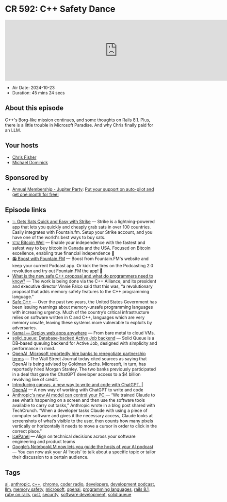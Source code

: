 # CR 592: C++ Safety Dance

<iframe src="https://player.fireside.fm/v2/MLf2ZzhC+RMJOYNWz?theme=dark" width="740" height="200" frameborder="0" scrolling="no"></iframe>

* Air Date: 2024-10-23
* Duration: 45 mins 24 secs

## About this episode

C++'s Borg-like mission continues, and some thoughts on Rails 8.1. Plus, there is a little trouble in Microsoft Paradise. And why Chris finally paid for an LLM.

## Your hosts
* [Chris Fisher](https://coder.show/hosts/chrislas)
* [Michael Dominick](https://coder.show/hosts/michael)

## Sponsored by

  * [Annual Membership - Jupiter Party](https://jupitersignal.memberful.com/checkout?plan=117630): [Put your support on auto-pilot and get one month for free!](https://jupitersignal.memberful.com/checkout?plan=117630)



## Episode links

  * [💥 Gets Sats Quick and Easy with Strike](https://strike.me/ "💥 Gets Sats Quick and Easy with Strike") — Strike is a lightning-powered app that lets you quickly and cheaply grab sats in over 100 countries. Easily integrates with Fountain.fm. Setup your Strike account, and you have one of the world's best ways to buy sats.
  * [🇨🇦 Bitcoin Well](https://bitcoinwell.com/ "🇨🇦 Bitcoin Well") — Enable your independence with the fastest and safest way to buy bitcoin in Canada and the USA. Focused on Bitcoin excellence, enabling true financial independence 🥇
  * [📻 Boost with Fountain.FM](https://fountain.fm/ "📻 Boost with Fountain.FM") — Boost from Fountain.FM's website and keep your current Podcast app. Or kick the tires on the Podcasting 2.0 revolution and try out Fountain.FM the app! 🚀
  * [What is the new safe C++ proposal and what do programmers need to know?](https://thenextweb.com/news/safe-c-proposal-what-programmers-need-to-know "What is the new safe C++ proposal and what do programmers need to know?") — The work is being done via the C++ Alliance, and its president and executive director Vinnie Falco said that this was, “a revolutionary proposal that adds memory safety features to the C++ programming language.”
  * [Safe C++](https://safecpp.org/P3390R0.html "Safe C++") — Over the past two years, the United States Government has been issuing warnings about memory-unsafe programming languages with increasing urgency. Much of the country’s critical infrastructure relies on software written in C and C++, languages which are very memory unsafe, leaving these systems more vulnerable to exploits by adversaries.
  * [Kamal — Deploy web apps anywhere](https://kamal-deploy.org/ "Kamal — Deploy web apps anywhere") — From bare metal to cloud VMs.
  * [solid_queue: Database-backed Active Job backend](https://github.com/rails/solid_queue "solid_queue: Database-backed Active Job backend") — Solid Queue is a DB-based queuing backend for Active Job, designed with simplicity and performance in mind.
  * [OpenAI, Microsoft reportedly hire banks to renegotiate partnership terms](https://siliconangle.com/2024/10/18/openai-microsoft-reportedly-hire-banks-renegotiate-partnership-terms/ "OpenAI, Microsoft reportedly hire banks to renegotiate partnership terms") — The Wall Street Journal today cited sources as saying that OpenAI is being advised by Goldman Sachs. Microsoft, in turn, has reportedly hired Morgan Stanley. The two banks previously participated in a deal that gave the ChatGPT developer access to a $4 billion revolving line of credit.
  * [Introducing canvas, a new way to write and code with ChatGPT. | OpenAI](https://openai.com/index/introducing-canvas/ "Introducing canvas, a new way to write and code with ChatGPT. | OpenAI") — A new way of working with ChatGPT to write and code
  * [Anthropic's new AI model can control your PC ](https://techcrunch.com/2024/10/22/anthropics-new-ai-can-control-your-pc/ "Anthropic's new AI model can control your PC ") — “We trained Claude to see what’s happening on a screen and then use the software tools available to carry out tasks,” Anthropic wrote in a blog post shared with TechCrunch. “When a developer tasks Claude with using a piece of computer software and gives it the necessary access, Claude looks at screenshots of what’s visible to the user, then counts how many pixels vertically or horizontally it needs to move a cursor in order to click in the correct place.”
  * [IcePanel](https://icepanel.io/ "IcePanel") — Align on technical decisions across your software engineering and product teams 
  * [Google’s NotebookLM now lets you guide the hosts of your AI podcast ](https://www.theverge.com/2024/10/18/24273411/google-notebooklm-ai-audio-overview-customize "Google’s NotebookLM now lets you guide the hosts of your AI podcast ") — You can now ask your AI ‘hosts’ to talk about a specific topic or tailor their discussion to a certain audience.



## Tags

[ai](https://coder.show/tags/ai), [anthropic](https://coder.show/tags/anthropic), [c++](https://coder.show/tags/c++), [chrome](https://coder.show/tags/chrome), [coder radio](https://coder.show/tags/coder%20radio), [developers](https://coder.show/tags/developers), [development podcast](https://coder.show/tags/development%20podcast), [llm](https://coder.show/tags/llm), [memory safety](https://coder.show/tags/memory%20safety), [microsoft](https://coder.show/tags/microsoft), [openai](https://coder.show/tags/openai), [programming languages](https://coder.show/tags/programming%20languages), [rails 8.1](https://coder.show/tags/rails%208.1), [ruby on rails](https://coder.show/tags/ruby%20on%20rails), [rust](https://coder.show/tags/rust), [security](https://coder.show/tags/security), [software development](https://coder.show/tags/software%20development), [solid queue](https://coder.show/tags/solid%20queue)